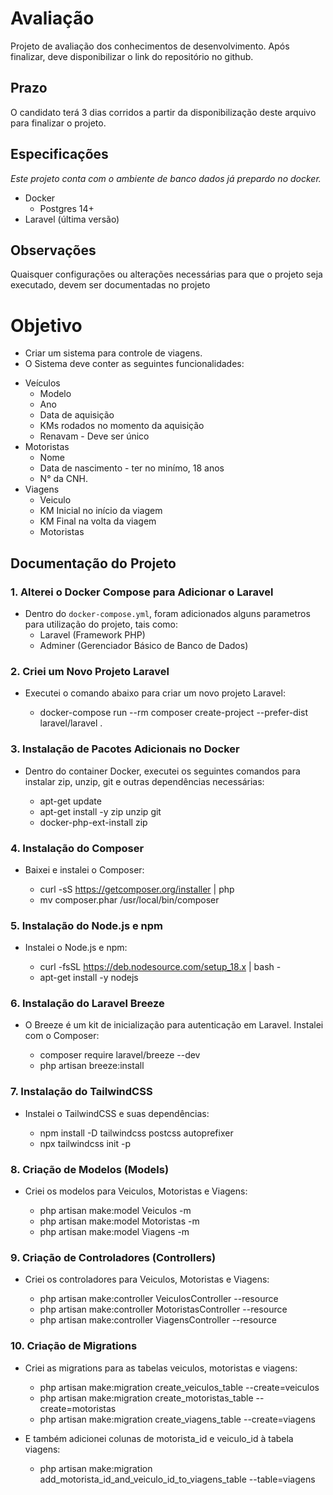 # Avaliação
Projeto de avaliação dos conhecimentos de desenvolvimento. 
Após finalizar, deve disponibilizar o link do repositório no github.

## Prazo
O candidato terá 3 dias corridos a partir da disponibilização deste arquivo para finalizar o projeto.

## Especificações
*Este projeto conta com o ambiente de banco dados já prepardo no docker.*
* Docker
  * Postgres 14+
* Laravel (última versão)

## Observações
Quaisquer configurações ou alterações necessárias para que o projeto seja executado,
devem ser documentadas no projeto

# Objetivo
- Criar um sistema para controle de viagens.
- O Sistema deve conter as seguintes funcionalidades:
* Veículos
  * Modelo
  * Ano
  * Data de aquisição
  * KMs rodados no momento da aquisição
  * Renavam - Deve ser único
* Motoristas
  * Nome 
  * Data de nascimento - ter no minímo, 18 anos
  * N° da CNH.
* Viagens
  * Veiculo
  * KM Inicial no início da viagem
  * KM Final na volta da viagem
  * Motoristas

## Documentação do Projeto

### 1. Alterei o Docker Compose para Adicionar o Laravel

* Dentro do `docker-compose.yml`, foram adicionados alguns parametros para utilização do projeto, tais como:
    - Laravel (Framework PHP)
    - Adminer (Gerenciador Básico de Banco de Dados)

### 2. Criei um Novo Projeto Laravel

* Executei o comando abaixo para criar um novo projeto Laravel:

  * docker-compose run --rm composer create-project --prefer-dist laravel/laravel .

### 3. Instalação de Pacotes Adicionais no Docker

* Dentro do container Docker, executei os seguintes comandos para instalar zip, unzip, git e outras dependências necessárias:

  * apt-get update
  * apt-get install -y zip unzip git
  * docker-php-ext-install zip

### 4. Instalação do Composer

* Baixei e instalei o Composer:

  * curl -sS https://getcomposer.org/installer | php
  * mv composer.phar /usr/local/bin/composer

### 5. Instalação do Node.js e npm

* Instalei o Node.js e npm:

  * curl -fsSL https://deb.nodesource.com/setup_18.x | bash -
  * apt-get install -y nodejs

### 6. Instalação do Laravel Breeze

* O Breeze é um kit de inicialização para autenticação em Laravel. Instalei com o Composer:

  * composer require laravel/breeze --dev
  * php artisan breeze:install

### 7. Instalação do TailwindCSS

* Instalei o TailwindCSS e suas dependências:

  * npm install -D tailwindcss postcss autoprefixer
  * npx tailwindcss init -p

### 8. Criação de Modelos (Models)

* Criei os modelos para Veiculos, Motoristas e Viagens:

  * php artisan make:model Veiculos -m
  * php artisan make:model Motoristas -m
  * php artisan make:model Viagens -m

### 9. Criação de Controladores (Controllers)

* Criei os controladores para Veiculos, Motoristas e Viagens:

  * php artisan make:controller VeiculosController --resource
  * php artisan make:controller MotoristasController --resource
  * php artisan make:controller ViagensController --resource

### 10. Criação de Migrations

* Criei as migrations para as tabelas veiculos, motoristas e viagens:

  * php artisan make:migration create_veiculos_table --create=veiculos
  * php artisan make:migration create_motoristas_table --create=motoristas
  * php artisan make:migration create_viagens_table --create=viagens

* E também adicionei colunas de motorista_id e veiculo_id à tabela viagens:

  * php artisan make:migration add_motorista_id_and_veiculo_id_to_viagens_table --table=viagens
